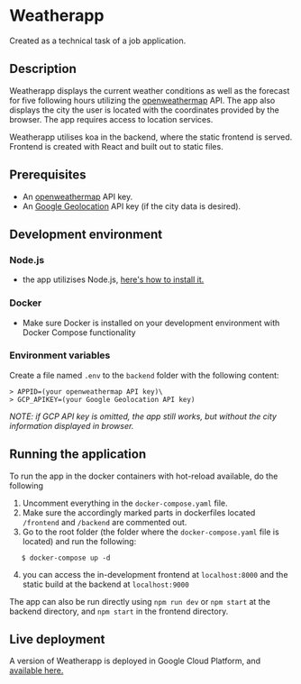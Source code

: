 # Weatherapp

Created as a technical task of a job application.

## Description

Weatherapp displays the current weather conditions as well as the forecast for five following hours utilizing the [openweathermap](http://openweathermap.org/) API. The app also displays the city the user is located with the coordinates provided by the browser. The app requires access to location services.

Weatherapp utilises koa in the backend, where the static frontend is served. Frontend is created with React and built out to static files.

## Prerequisites

- An [openweathermap](http://openweathermap.org/) API key.
- An [Google Geolocation](https://developers.google.com/maps/documentation/geocoding/overview) API key (if the city data is desired).

## Development environment

### Node.js

- the app utilizises Node.js, [here's how to install it.](https://nodejs.org/en/download/package-manager/#macos)

### Docker

- Make sure Docker is installed on your development environment with Docker Compose functionality

### Environment variables

Create a file named `.env` to the `backend` folder with the following content:

```
> APPID=(your openweathermap API key)\
> GCP_APIKEY=(your Google Geolocation API key)
```

_NOTE: if GCP API key is omitted, the app still works, but without the city information displayed in browser._

## Running the application

To run the app in the docker containers with hot-reload available, do the following

1. Uncomment everything in the `docker-compose.yaml` file.
2. Make sure the accordingly marked parts in dockerfiles located `/frontend` and `/backend` are commented out.
3. Go to the root folder (the folder where the `docker-compose.yaml` file is located) and run the following:

```
   $ docker-compose up -d
```

4. you can access the in-development frontend at `localhost:8000` and the static build at the backend at `localhost:9000`

The app can also be run directly using `npm run dev` or `npm start` at the backend directory, and `npm start` in the frontend directory.

## Live deployment

A version of Weatherapp is deployed in Google Cloud Platform, and [available here.](https://weatherapp-wn3jf3onvq-uc.a.run.app/)
